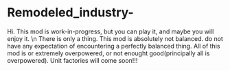 # Remodeled_industry-
Hi. This mod is work-in-progress, but you can play it, and maybe you will enjoy it. \n There is only a thing. This mod is absolutely not balanced. do not have any expectation of encountering a perfectly balanced thing. All of this mod is or extremely overpowered, or not enought good(principally all is overpowered). Unit factories will come soon!!!
